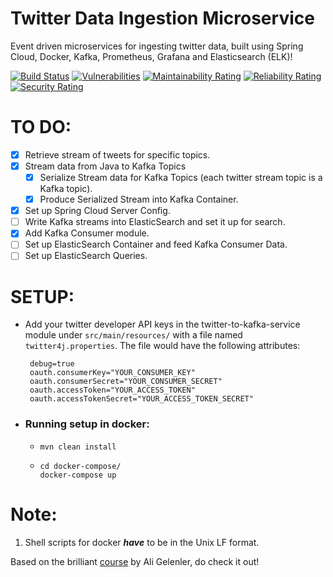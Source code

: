 # Twitter Data Ingestion Microservice
Event driven microservices for ingesting twitter data, built using Spring Cloud, Docker, Kafka, Prometheus, Grafana and Elasticsearch (ELK)!

[![Build Status](https://travis-ci.com/samanyu6/Data-Ingestion-Microservice.svg?branch=develop)](https://travis-ci.com/samanyu6/Data-Ingestion-Microservice)
[![Vulnerabilities](https://sonarcloud.io/api/project_badges/measure?project=samanyu6_Data-Ingestion-Microservice&metric=vulnerabilities)](https://sonarcloud.io/dashboard?id=samanyu6_Data-Ingestion-Microservice)
[![Maintainability Rating](https://sonarcloud.io/api/project_badges/measure?project=samanyu6_Data-Ingestion-Microservice&metric=sqale_rating)](https://sonarcloud.io/dashboard?id=samanyu6_Data-Ingestion-Microservice)
[![Reliability Rating](https://sonarcloud.io/api/project_badges/measure?project=samanyu6_Data-Ingestion-Microservice&metric=reliability_rating)](https://sonarcloud.io/dashboard?id=samanyu6_Data-Ingestion-Microservice)
[![Security Rating](https://sonarcloud.io/api/project_badges/measure?project=samanyu6_Data-Ingestion-Microservice&metric=security_rating)](https://sonarcloud.io/dashboard?id=samanyu6_Data-Ingestion-Microservice)

# TO DO:

- [x] Retrieve stream of tweets for specific topics.
- [x] Stream data from Java to Kafka Topics 
  - [x] Serialize Stream data for Kafka Topics (each twitter stream topic is a Kafka topic).
  - [x] Produce Serialized Stream into Kafka Container.
- [x] Set up Spring Cloud Server Config.
- [ ]  Write Kafka streams into ElasticSearch and set it up for search.
  - [x] Add Kafka Consumer module.
  - [ ] Set up ElasticSearch Container and feed Kafka Consumer Data.
  - [ ] Set up ElasticSearch Queries.
 
# SETUP:
- Add your twitter developer API keys in the twitter-to-kafka-service module under ```src/main/resources/``` with a file named ```twitter4j.properties```.
   The file would have the following attributes:
   ```.env
    debug=true
    oauth.consumerKey="YOUR_CONSUMER_KEY"
    oauth.consumerSecret="YOUR_CONSUMER_SECRET"
    oauth.accessToken="YOUR_ACCESS_TOKEN"
    oauth.accessTokenSecret="YOUR_ACCESS_TOKEN_SECRET"
   ```
  
- ### Running setup in docker:
  - ```shell script
    mvn clean install
    ```
  - ```shell script
    cd docker-compose/
    docker-compose up
    ``` 
# Note:
1. Shell scripts for docker ***have*** to be in the Unix LF format.

Based on the brilliant [course](https://www.udemy.com/course/event-driven-microservices-spring-boot-kafka-and-elasticsearch/) by Ali Gelenler, do check it out!
